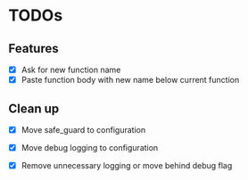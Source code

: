 # TODOs

## Features
- [x] Ask for new function name
- [x] Paste function body with new name below current function

## Clean up
- [x] Move safe_guard to configuration
- [x] Move debug logging to configuration
- [x] Remove unnecessary logging or move behind debug flag

